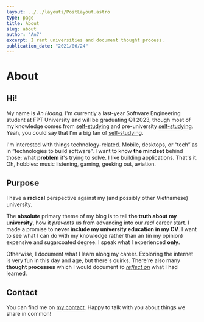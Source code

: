 ```yaml
---
layout: ../../layouts/PostLayout.astro
type: page
title: About
slug: about
author: "An7"
excerpt: I rant universities and document thought process.
publication_date: "2021/06/24"
---
```


# About

## Hi!

My name is _An Hoang_. I'm currently a last-year Software Engineering student at
FPT University and will be graduating Q1 2023, though most of my knowledge comes
from [self-studying][1] and pre-university [self-studying][1]. Yeah, you could
say that I'm a big fan of [self-studying][1].

I'm interested with things technology-related. Mobile, desktops, or “tech” as in
“technologies to build software”. I want to know **the mindset** behind those;
what **problem** it's trying to solve. I like building applications. That's it.
Oh, hobbies: music listening, gaming, geeking out, aviation.

## Purpose

I have a **radical** perspective against my (and possibly other Vietnamese)
university.

The **absolute** primary theme of my blog is to tell **the truth about my
university**, how it _prevents_ us from advancing into our _real_ career start.
I made a promise to **never include my university education in my CV**. I want
to see what I can do with my knowledge rather than an (in my opinion) expensive
and sugarcoated degree. I speak what I experienced **only**.

Otherwise, I document what I learn along my career. Exploring the internet is
very fun in this day and age, but there's quirks. There're also many **thought
processes** which I would document _to [reflect on][2]_ what I had learned.

## Contact

You can find me on [my contact](/contact). Happy to talk with you about things
we share in common!

[1]: https://hxann.com/the-art-of-self-studying
[2]: https://hxann.com/the-desire-of-documenting-anything
